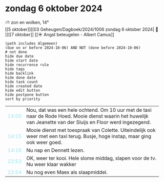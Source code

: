 # zondag 6 oktober 2024

⛅ zon en wolken, 14°<br>[[5 oktober]][[03 Geheugen/Dagboek/2024/1006 zondag 6 oktober 2024| 📓 ]][[7 oktober]]
[[☀️ Angst beteugelen - Albert Camus]]
```tasks
(path includes Algemeen)
(due on or before 2024-10-06) AND NOT (done before 2024-10-06)
# not done
hide due date
hide start date
hide recurrence rule
hide tags
hide backlink
hide done date
hide task count
hide created date
hide edit button
hide postpone button 
sort by priority 
```

|     |   |
| --- | ---  |
| <font color=#8be9f0>14:05 |  Nou, dat was een hele ochtend. Om 10 uur met de taxi naar de Rode Hoed. Mooie dienst waarin het huwelijk van Jeanette van der Sluijs en Floor werd ingezegend.  |
| <font color=#8be9f0>14:15 |  Mooie dienst met toespraak van Colette. Uiteindelijk ook weer met een taxi terug. Busje, hoge instap, maar ging ook weer goed. |
| <font color=#8be9f0>14:16 |  Nu nap en Dennett lezen. |
| <font color=#8be9f0>22:53 |  OK, weer ter kooi. Hele slome middag, slapen voor de tv. Nu weer klaar wakker |
| <font color=#8be9f0>22:54 |  Nu nog even Maex als slaapmiddel. |